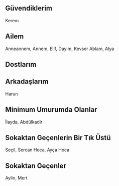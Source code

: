 ## Güvendiklerim
Kerem

## Ailem
Anneannem, Annem, Elif, Dayım, Kevser Ablam, Alya

## Dostlarım


## Arkadaşlarım
Harun

## Minimum Umurumda Olanlar
İlayda, Abdülkadir

## Sokaktan Geçenlerin Bir Tık Üstü
Seçil, Sercan Hoca, Ayça Hoca

## Sokaktan Geçenler
Aylin, Mert